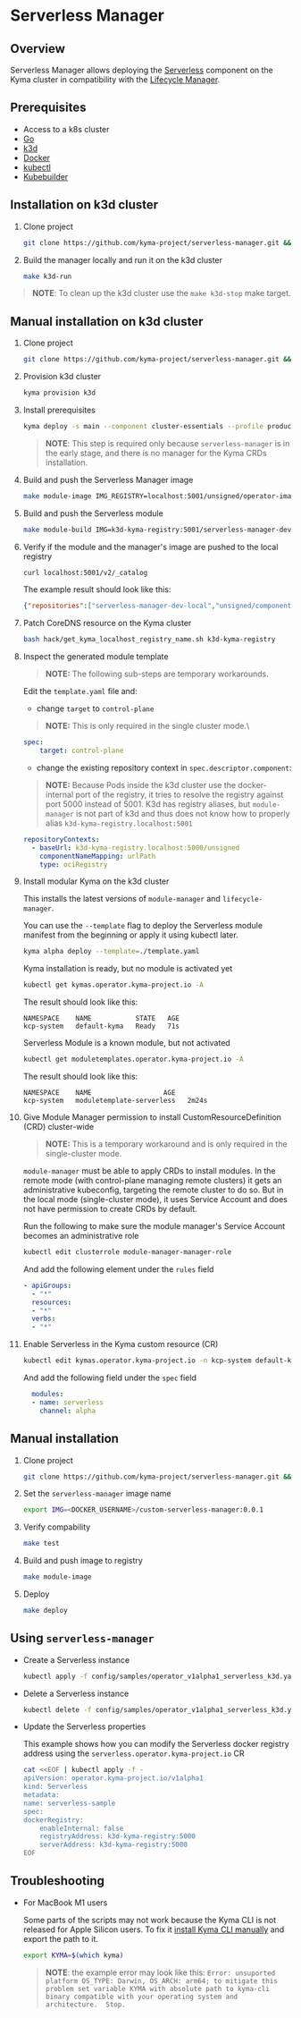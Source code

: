 # Serverless Manager

## Overview

Serverless Manager allows deploying the [Serverless](https://kyma-project.io/docs/kyma/latest/01-overview/main-areas/serverless/) component on the Kyma cluster in compatibility with the [Lifecycle Manager](https://github.com/kyma-project/lifecycle-manager).

## Prerequisites

- Access to a k8s cluster
- [Go](https://go.dev/)
- [k3d](https://k3d.io/)
- [Docker](https://www.docker.com/)
- [kubectl](https://kubernetes.io/docs/tasks/tools/)
- [Kubebuilder](https://book.kubebuilder.io/)

## Installation on k3d cluster

1. Clone project

    ```bash
    git clone https://github.com/kyma-project/serverless-manager.git && cd serverless-manager/
    ```

2. Build the manager locally and run it on the k3d cluster

    ```bash
    make k3d-run
    ```

>**NOTE**: To clean up the k3d cluster use the `make k3d-stop` make target.

## Manual installation on k3d cluster

1. Clone project

    ```bash
    git clone https://github.com/kyma-project/serverless-manager.git && cd serverless-manager/
    ```

2. Provision k3d cluster

    ```bash
    kyma provision k3d
    ```

3. Install prerequisites

    ```bash
    kyma deploy -s main --component cluster-essentials --profile production --ci
    ```

    > **NOTE**: This step is required only because `serverless-manager` is in the early stage, and there is no manager for the Kyma CRDs installation.

4. Build and push the Serverless Manager image

    ```bash
    make module-image IMG_REGISTRY=localhost:5001/unsigned/operator-images IMG=localhost:5001/serverless-manager-dev-local:0.0.1
    ```

5. Build and push the Serverless module

    ```bash
    make module-build IMG=k3d-kyma-registry:5001/serverless-manager-dev-local:0.0.1 MODULE_REGISTRY=localhost:5001/unsigned
    ```

6. Verify if the module and the manager's image are pushed to the local registry

    ```bash
    curl localhost:5001/v2/_catalog
    ```

    The example result should look like this:

    ```json
    {"repositories":["serverless-manager-dev-local","unsigned/component-descriptors/kyma.project.io/module/serverless"]}
    ```

7. Patch CoreDNS resource on the Kyma cluster

    ```bash
    bash hack/get_kyma_localhost_registry_name.sh k3d-kyma-registry
    ```

8. Inspect the generated module template

    >**NOTE:** The following sub-steps are temporary workarounds.

    Edit the `template.yaml` file and:

    - change `target` to `control-plane`

    >**NOTE:** This is only required in the single cluster mode.\

    ```yaml
    spec:
        target: control-plane
    ```

    - change the existing repository context in `spec.descriptor.component`:  
    
    >**NOTE:** Because Pods inside the k3d cluster use the docker-internal port of the registry, it tries to resolve the registry against port 5000 instead of 5001. K3d has registry aliases, but `module-manager` is not part of k3d and thus does not know how to properly alias `k3d-kyma-registry.localhost:5001`

    ```yaml
    repositoryContexts:                                                                           
      - baseUrl: k3d-kyma-registry.localhost:5000/unsigned
        componentNameMapping: urlPath                                                               
        type: ociRegistry
    ```

9. Install modular Kyma on the k3d cluster

    This installs the latest versions of `module-manager` and `lifecycle-manager`.

    You can use the `--template` flag to deploy the Serverless module manifest from the beginning or apply it using kubectl later.

    ```bash
    kyma alpha deploy --template=./template.yaml
    ```

    Kyma installation is ready, but no module is activated yet

    ```bash
    kubectl get kymas.operator.kyma-project.io -A
    ```

    The result should look like this:

    ```text
    NAMESPACE    NAME           STATE   AGE
    kcp-system   default-kyma   Ready   71s
    ```

    Serverless Module is a known module, but not activated

    ```bash
    kubectl get moduletemplates.operator.kyma-project.io -A 
    ```

    The result should look like this:

    ```text
    NAMESPACE    NAME                  AGE
    kcp-system   moduletemplate-serverless   2m24s
    ```

10. Give Module Manager permission to install CustomResourceDefinition (CRD) cluster-wide

    >**NOTE:** This is a temporary workaround and is only required in the single-cluster mode.

    `module-manager` must be able to apply CRDs to install modules. In the remote mode (with control-plane managing remote clusters) it gets an administrative kubeconfig, targeting the remote cluster to do so. But in the local mode (single-cluster mode), it uses Service Account and does not have permission to create CRDs by default.

    Run the following to make sure the module manager's Service Account becomes an administrative role

    ```bash
    kubectl edit clusterrole module-manager-manager-role
    ```

    And add the following element under the `rules` field

    ```yaml
    - apiGroups:
      - "*"
      resources:
      - "*"                  
      verbs:                  
      - "*"
    ```

11. Enable Serverless in the Kyma custom resource (CR)

    ```bash
    kubectl edit kymas.operator.kyma-project.io -n kcp-system default-kyma
    ```

    And add the following field under the `spec` field

    ```yaml
      modules:
      - name: serverless
        channel: alpha
    ```

## Manual installation

1. Clone project

    ```bash
    git clone https://github.com/kyma-project/serverless-manager.git && cd serverless-manager/
    ```

2. Set the `serverless-manager` image name

    ```bash
    export IMG=<DOCKER_USERNAME>/custom-serverless-manager:0.0.1
    ```

3. Verify compability

    ```bash
    make test
    ```

4. Build and push image to registry

    ```bash
    make module-image
    ```

5. Deploy

    ```bash
    make deploy
    ```

## Using `serverless-manager`

- Create a Serverless instance

    ```bash
    kubectl apply -f config/samples/operator_v1alpha1_serverless_k3d.yaml
    ```

- Delete a Serverless instance

    ```bash
    kubectl delete -f config/samples/operator_v1alpha1_serverless_k3d.yaml
    ```

- Update the Serverless properties

    This example shows how you can modify the Serverless docker registry address using the `serverless.operator.kyma-project.io` CR

    ```bash
    cat <<EOF | kubectl apply -f -
    apiVersion: operator.kyma-project.io/v1alpha1
    kind: Serverless
    metadata:
    name: serverless-sample
    spec:
    dockerRegistry:
        enableInternal: false
        registryAddress: k3d-kyma-registry:5000
        serverAddress: k3d-kyma-registry:5000
    EOF
    ```

## Troubleshooting

- For MacBook M1 users

    Some parts of the scripts may not work because the Kyma CLI is not released for Apple Silicon users. To fix it [install Kyma CLI manually](https://github.com/kyma-project/cli#installation) and export the path to it.

    ```bash
    export KYMA=$(which kyma)
    ```

    > **NOTE**: the example error may look like this: `Error: unsuported platform OS_TYPE: Darwin, OS_ARCH: arm64; to mitigate this problem set variable KYMA with absolute path to kyma-cli binary compatible with your operating system and architecture.  Stop.`
